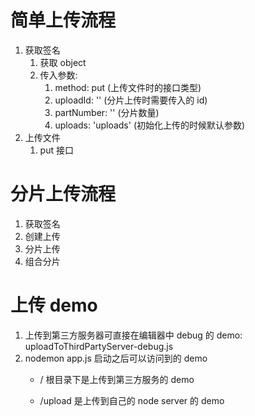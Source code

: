 # 简单上传流程

1. 获取签名
   1. 获取 object
   2. 传入参数: 
      1. method: put (上传文件时的接口类型)
      2. uploadId: '' (分片上传时需要传入的 id)
      3. partNumber: '' (分片数量)
      4. uploads: 'uploads' (初始化上传的时候默认参数)
2. 上传文件
   1. put 接口

# 分片上传流程

1. 获取签名
2. 创建上传
3. 分片上传
4. 组合分片

# 上传 demo

1. 上传到第三方服务器可直接在编辑器中 debug 的 demo: uploadToThirdPartyServer-debug.js
2. nodemon app.js 启动之后可以访问到的 demo
   - / 根目录下是上传到第三方服务的 demo
   
   - /upload 是上传到自己的 node server 的 demo
   
     